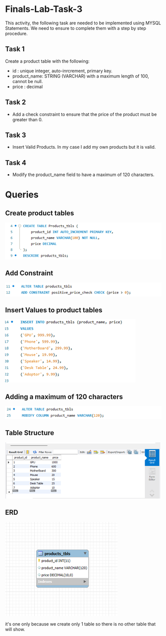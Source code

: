 # Finals-Lab-Task-3

This activity, the following task are needed to be implemented using MYSQL Statements. We need to ensure to complete them with a step by step procedure.


## Task 1 

Create a product table with the following:
 - id : unique integer, auto-inrcrement, primary key.
 - product_name: STRING (VARCHAR) with a maximum length of 100, cannot be null.
 - price : decimal

## Task 2

- Add a check constraint to ensure that the price of the product must be greater than 0.

## Task 3

- Insert Valid Products. In my case I add my own products but it is valid.

## Task 4

- Modify the product_name field to have a maximum of 120 characters.


# Queries


## Create product tables

![image alt](https://github.com/CarlosA012/Finals-Lab-Task-3/blob/7b20fff1a9242b98f14032e5c8714b0f31ad7b9c/imgaes/product%20tables.png)

## Add Constraint

![image alt](https://github.com/CarlosA012/Finals-Lab-Task-3/blob/d186b8e345f38ab14ff331d6a7ca5c3df67f78df/imgaes/adding%20constraint.png)

## Insert Values to product tables

![image alt](https://github.com/CarlosA012/Finals-Lab-Task-3/blob/d7f4aed157c9d5a55ecd59dc2caf44d90afdbf5d/imgaes/insert%20values%20to%20product%20tables.png)

## Adding a maximum of 120 characters

![image alt](https://github.com/CarlosA012/Finals-Lab-Task-3/blob/2e0441e80a1393c0939af42b260ec7d0b6cb4ff6/imgaes/adding%20to%20120%20maximum%20char.png)

## Table Structure

![image alt](https://github.com/CarlosA012/Finals-Lab-Task-3/blob/b78e80afdf638729aba90827e834dbab8625de1c/imgaes/table%20structure%203.png)

## ERD

![image alt](https://github.com/CarlosA012/Finals-Lab-Task-3/blob/ef7c4b03e1b10356ff4554b48887a0815bb9ebf8/imgaes/erd%203.png)

it's one only because we create only 1 table so there is no other table that will show.
